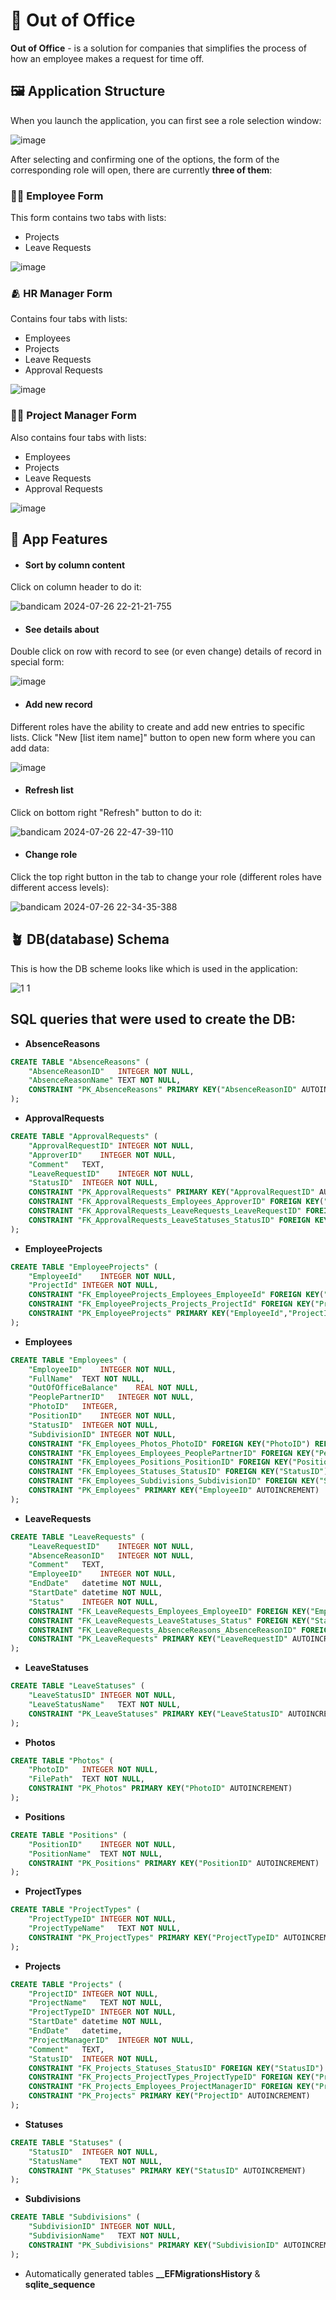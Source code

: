 # 🏢 Out of Office
**Out of Office** - is a solution for companies that simplifies the process of how an employee makes a request for time off.

## 🖼️ Application Structure
When you launch the application, you can first see a role selection window:

![image](https://github.com/user-attachments/assets/3cbeeabc-6e58-41b1-b519-91b3d74b065f)

After selecting and confirming one of the options, the form of the corresponding role will open, there are currently **three of them**:

### 🧑‍💼 Employee Form
This form contains two tabs with lists:
- Projects
- Leave Requests

![image](https://github.com/user-attachments/assets/c68f5ddf-7d6b-4e53-a5b0-d308c65ca779)

### 🫂 HR Manager Form
Contains four tabs with lists:
- Employees
- Projects
- Leave Requests
- Approval Requests

![image](https://github.com/user-attachments/assets/e4ada530-61f9-4834-b07b-36e78136b37f)

### 🤵‍♂️ Project Manager Form
Also contains four tabs with lists:
- Employees
- Projects
- Leave Requests
- Approval Requests

![image](https://github.com/user-attachments/assets/63b9def8-5c2b-43f0-8857-a681f9c32e83)

## 💪 App Features
- #### Sort by column content
Click on column header to do it:

![bandicam 2024-07-26 22-21-21-755](https://github.com/user-attachments/assets/37b17cb2-8c33-4b62-aab5-bc7da97f9d50)

- #### See details about
Double click on row with record to see (or even change) details of record in special form:

![image](https://github.com/user-attachments/assets/b1ba598f-8147-4b3a-aada-651695d87a98)

- #### Add new record
Different roles have the ability to create and add new entries to specific lists. 
Click "New [list item name]" button to open new form where you can add data:

![image](https://github.com/user-attachments/assets/89e59c67-0e17-44e6-9ec3-4e14be0ddd80)

- #### Refresh list
Click on bottom right "Refresh" button to do it:

![bandicam 2024-07-26 22-47-39-110](https://github.com/user-attachments/assets/826b2110-1df7-46b6-ae8c-03cb4c1e2a87)

- #### Change role
Click the top right button in the tab to change your role (different roles have different access levels):

![bandicam 2024-07-26 22-34-35-388](https://github.com/user-attachments/assets/f2d98d60-a3dc-404d-bbc0-4f21ce7cf03e)

## 🪴 DB(database) Schema
This is how the DB scheme looks like which is used in the application:

![1 1](https://github.com/user-attachments/assets/0738f5a8-eb4c-443d-8483-c03bd11b1551)

## SQL queries that were used to create the DB:

- **AbsenceReasons**
```sql
CREATE TABLE "AbsenceReasons" (
	"AbsenceReasonID"	INTEGER NOT NULL,
	"AbsenceReasonName"	TEXT NOT NULL,
	CONSTRAINT "PK_AbsenceReasons" PRIMARY KEY("AbsenceReasonID" AUTOINCREMENT)
);
```

- **ApprovalRequests**
```sql
CREATE TABLE "ApprovalRequests" (
	"ApprovalRequestID"	INTEGER NOT NULL,
	"ApproverID"	INTEGER NOT NULL,
	"Comment"	TEXT,
	"LeaveRequestID"	INTEGER NOT NULL,
	"StatusID"	INTEGER NOT NULL,
	CONSTRAINT "PK_ApprovalRequests" PRIMARY KEY("ApprovalRequestID" AUTOINCREMENT),
	CONSTRAINT "FK_ApprovalRequests_Employees_ApproverID" FOREIGN KEY("ApproverID") REFERENCES "Employees"("EmployeeID"),
	CONSTRAINT "FK_ApprovalRequests_LeaveRequests_LeaveRequestID" FOREIGN KEY("LeaveRequestID") REFERENCES "LeaveRequests"("LeaveRequestID"),
	CONSTRAINT "FK_ApprovalRequests_LeaveStatuses_StatusID" FOREIGN KEY("StatusID") REFERENCES "LeaveStatuses"("LeaveStatusID")
);
```

- **EmployeeProjects**
```sql
CREATE TABLE "EmployeeProjects" (
	"EmployeeId"	INTEGER NOT NULL,
	"ProjectId"	INTEGER NOT NULL,
	CONSTRAINT "FK_EmployeeProjects_Employees_EmployeeId" FOREIGN KEY("EmployeeId") REFERENCES "Employees"("EmployeeID") ON DELETE CASCADE,
	CONSTRAINT "FK_EmployeeProjects_Projects_ProjectId" FOREIGN KEY("ProjectId") REFERENCES "Projects"("ProjectID") ON DELETE CASCADE,
	CONSTRAINT "PK_EmployeeProjects" PRIMARY KEY("EmployeeId","ProjectId")
);
```

- **Employees**
```sql
CREATE TABLE "Employees" (
	"EmployeeID"	INTEGER NOT NULL,
	"FullName"	TEXT NOT NULL,
	"OutOfOfficeBalance"	REAL NOT NULL,
	"PeoplePartnerID"	INTEGER NOT NULL,
	"PhotoID"	INTEGER,
	"PositionID"	INTEGER NOT NULL,
	"StatusID"	INTEGER NOT NULL,
	"SubdivisionID"	INTEGER NOT NULL,
	CONSTRAINT "FK_Employees_Photos_PhotoID" FOREIGN KEY("PhotoID") REFERENCES "Photos"("PhotoID"),
	CONSTRAINT "FK_Employees_Employees_PeoplePartnerID" FOREIGN KEY("PeoplePartnerID") REFERENCES "Employees"("EmployeeID"),
	CONSTRAINT "FK_Employees_Positions_PositionID" FOREIGN KEY("PositionID") REFERENCES "Positions"("PositionID"),
	CONSTRAINT "FK_Employees_Statuses_StatusID" FOREIGN KEY("StatusID") REFERENCES "Statuses"("StatusID"),
	CONSTRAINT "FK_Employees_Subdivisions_SubdivisionID" FOREIGN KEY("SubdivisionID") REFERENCES "Subdivisions"("SubdivisionID"),
	CONSTRAINT "PK_Employees" PRIMARY KEY("EmployeeID" AUTOINCREMENT)
);
```

- **LeaveRequests**
```sql
CREATE TABLE "LeaveRequests" (
	"LeaveRequestID"	INTEGER NOT NULL,
	"AbsenceReasonID"	INTEGER NOT NULL,
	"Comment"	TEXT,
	"EmployeeID"	INTEGER NOT NULL,
	"EndDate"	datetime NOT NULL,
	"StartDate"	datetime NOT NULL,
	"Status"	INTEGER NOT NULL,
	CONSTRAINT "FK_LeaveRequests_Employees_EmployeeID" FOREIGN KEY("EmployeeID") REFERENCES "Employees"("EmployeeID"),
	CONSTRAINT "FK_LeaveRequests_LeaveStatuses_Status" FOREIGN KEY("Status") REFERENCES "LeaveStatuses"("LeaveStatusID"),
	CONSTRAINT "FK_LeaveRequests_AbsenceReasons_AbsenceReasonID" FOREIGN KEY("AbsenceReasonID") REFERENCES "AbsenceReasons"("AbsenceReasonID"),
	CONSTRAINT "PK_LeaveRequests" PRIMARY KEY("LeaveRequestID" AUTOINCREMENT)
);
```

- **LeaveStatuses**
```sql
CREATE TABLE "LeaveStatuses" (
	"LeaveStatusID"	INTEGER NOT NULL,
	"LeaveStatusName"	TEXT NOT NULL,
	CONSTRAINT "PK_LeaveStatuses" PRIMARY KEY("LeaveStatusID" AUTOINCREMENT)
);
```

- **Photos**
```sql
CREATE TABLE "Photos" (
	"PhotoID"	INTEGER NOT NULL,
	"FilePath"	TEXT NOT NULL,
	CONSTRAINT "PK_Photos" PRIMARY KEY("PhotoID" AUTOINCREMENT)
);
```

- **Positions**
```sql
CREATE TABLE "Positions" (
	"PositionID"	INTEGER NOT NULL,
	"PositionName"	TEXT NOT NULL,
	CONSTRAINT "PK_Positions" PRIMARY KEY("PositionID" AUTOINCREMENT)
);
```

- **ProjectTypes**
```sql
CREATE TABLE "ProjectTypes" (
	"ProjectTypeID"	INTEGER NOT NULL,
	"ProjectTypeName"	TEXT NOT NULL,
	CONSTRAINT "PK_ProjectTypes" PRIMARY KEY("ProjectTypeID" AUTOINCREMENT)
);
```

- **Projects**
```sql
CREATE TABLE "Projects" (
	"ProjectID"	INTEGER NOT NULL,
	"ProjectName"	TEXT NOT NULL,
	"ProjectTypeID"	INTEGER NOT NULL,
	"StartDate"	datetime NOT NULL,
	"EndDate"	datetime,
	"ProjectManagerID"	INTEGER NOT NULL,
	"Comment"	TEXT,
	"StatusID"	INTEGER NOT NULL,
	CONSTRAINT "FK_Projects_Statuses_StatusID" FOREIGN KEY("StatusID") REFERENCES "Statuses"("StatusID"),
	CONSTRAINT "FK_Projects_ProjectTypes_ProjectTypeID" FOREIGN KEY("ProjectTypeID") REFERENCES "ProjectTypes"("ProjectTypeID"),
	CONSTRAINT "FK_Projects_Employees_ProjectManagerID" FOREIGN KEY("ProjectManagerID") REFERENCES "Employees"("EmployeeID"),
	CONSTRAINT "PK_Projects" PRIMARY KEY("ProjectID" AUTOINCREMENT)
);
```

- **Statuses**
```sql
CREATE TABLE "Statuses" (
	"StatusID"	INTEGER NOT NULL,
	"StatusName"	TEXT NOT NULL,
	CONSTRAINT "PK_Statuses" PRIMARY KEY("StatusID" AUTOINCREMENT)
);
```

- **Subdivisions**
```sql
CREATE TABLE "Subdivisions" (
	"SubdivisionID"	INTEGER NOT NULL,
	"SubdivisionName"	TEXT NOT NULL,
	CONSTRAINT "PK_Subdivisions" PRIMARY KEY("SubdivisionID" AUTOINCREMENT)
);
```

+ Automatically generated tables **__EFMigrationsHistory** & **sqlite_sequence**

